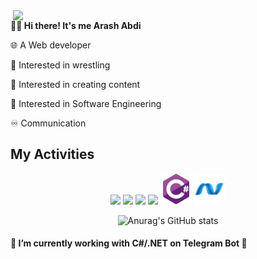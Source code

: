 
<img src="https://i.imgur.com/4puTeXu.gif" width=500 align=right>


<b>👨‍💻 Hi there! It's me Arash Abdi</b>
<p>🌐 A Web developer</p>
<p>🤼 Interested in wrestling</p>
<p>🎥 Interested in creating content</p>
<p>🎯 Interested in Software Engineering</p>
<p>♾️ Communication</p>

<h2>My Activities</h2>

<div align="center">
  

  <img src="https://cdn.jsdelivr.net/gh/devicons/devicon@latest/icons/html5/html5-original.svg" width=50 />

  
  <img src="https://cdn.jsdelivr.net/gh/devicons/devicon@latest/icons/css3/css3-original.svg" width=50 />
          
          
  <img src="https://cdn.jsdelivr.net/gh/devicons/devicon@latest/icons/javascript/javascript-original.svg" width=50 />

  
  <img src="https://cdn.jsdelivr.net/gh/devicons/devicon@latest/icons/wordpress/wordpress-plain.svg" width=50 />

  <img src="https://github.com/devicons/devicon/blob/v2.16.0/icons/csharp/csharp-original.svg" width=50 />
  
  <img src="https://github.com/devicons/devicon/blob/v2.16.0/icons/dot-net/dot-net-original.svg" width=50 />

![Anurag's GitHub stats](https://github-readme-stats.vercel.app/api?username=ArashAbdii&show_icons=true&bg_color=00000000)

</div>

<h4>🔭 I’m currently working with C#/.NET on Telegram Bot 🤖 </h4>
<!--

**ArashAbdii/ArashAbdii** is a ✨ _special_ ✨ repository because its `README.md` (this file) appears on your GitHub profile.

Here are some ideas to get you started:

- 🌱 I’m currently learning ...
- 👯 I’m looking to collaborate on ...
- 🤔 I’m looking for help with ...
- 💬 Ask me about ...
- 📫 How to reach me: ...
- 😄 Pronouns: ...
- ⚡ Fun fact: ...
-->
